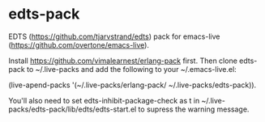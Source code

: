 # edts-pack

EDTS (https://github.com/tjarvstrand/edts) pack for emacs-live (https://github.com/overtone/emacs-live).

Install https://github.com/vimalearnest/erlang-pack first.
Then clone edts-pack to ~/.live-packs and add the following to your ~/.emacs-live.el:

(live-apend-packs '(~/.live-packs/erlang-pack/ ~/.live-packs/edts-pack)).

You'll also need to set edts-inhibit-package-check as t in 
  ~/.live-packs/edts-pack/lib/edts/edts-start.el
to supress the warning message.
